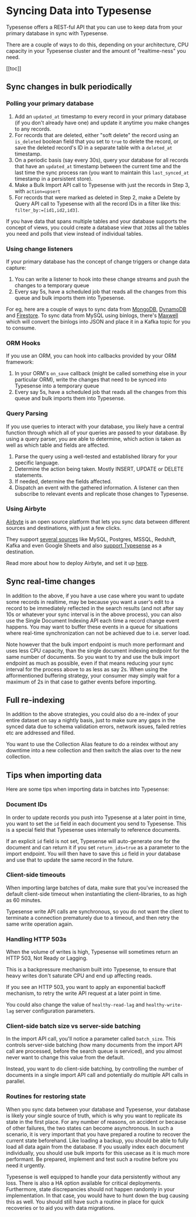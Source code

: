 # Syncing Data into Typesense

Typesense offers a REST-ful API that you can use to keep data from your primary database in sync with Typesense.

There are a couple of ways to do this, depending on your architecture, CPU capacity in your Typesense cluster and the amount of "realtime-ness" you need. 

[[toc]]

## Sync changes in bulk periodically

### Polling your primary database

1. Add an `updated_at` timestamp to every record in your primary database (if you don't already have one) and update it anytime you make changes to any records.
2. For records that are deleted, either "soft delete" the record using an `is_deleted` boolean field that you set to `true` to delete the record, or save the deleted record's ID in a separate table with a `deleted_at` timestamp.
3. On a periodic basis (say every 30s), query your database for all records that have an `updated_at` timestamp between the current time and the last time the sync process ran (you want to maintain this `last_synced_at` timestamp in a persistent store).
4. Make a <RouterLink :to="`/${$site.themeConfig.typesenseLatestVersion}/api/documents.html#index-multiple-documents`">Bulk Import API call</RouterLink> to Typesense with just the records in Step 3, with `action=upsert` 
5. For records that were marked as deleted in Step 2, make a <RouterLink :to="`/${$site.themeConfig.typesenseLatestVersion}/api/documents.html#delete-by-query`">Delete by Query</RouterLink> API call to Typesense with all the record IDs in a filter like this: `filter_by:=[id1,id2,id3]`.

If you have data that spans multiple tables and your database supports the concept of views, you could create a database view that `JOIN`s all the tables you need and polls that view instead of individual tables.

### Using change listeners

If your primary database has the concept of change triggers or change data capture:

1. You can write a listener to hook into these change streams and push the changes to a temporary queue 
2. Every say 5s, have a scheduled job that reads all the changes from this queue and <RouterLink :to="`/${$site.themeConfig.typesenseLatestVersion}/api/documents.html#index-multiple-documents`">bulk imports</RouterLink> them into Typesense. 

For eg, here are a couple of ways to sync data from [MongoDB](./mongodb-full-text-search.md), [DynamoDB](./dynamodb-full-text-search.md) and [Firestore](./firebase-full-text-search.md). 
To sync data from MySQL using binlogs, there's [Maxwell](https://github.com/zendesk/maxwell) which will convert the binlogs into JSON and place it in a Kafka topic for you to consume.

### ORM Hooks

If you use an ORM, you can hook into callbacks provided by your ORM framework:

1. In your ORM's `on_save` callback (might be called something else in your particular ORM), write the changes that need to be synced into Typesense into a temporary queue
2. Every say 5s, have a scheduled job that reads all the changes from this queue and <RouterLink :to="`/${$site.themeConfig.typesenseLatestVersion}/api/documents.html#index-multiple-documents`">bulk imports</RouterLink> them into Typesense.

### Query Parsing

If you use queries to interact with your database, you likely have a central function through which all of your queries are passed to your database. By using a query parser, you are able to determine, which action is taken as well as which table and fields are affected.

1. Parse the query using a well-tested and established library for your specific language.
2. Determine the action being taken. Mostly INSERT, UPDATE or DELETE statements.
3. If needed, determine the fields affected.
4. Dispatch an event with the gathered information. A listener can then subscribe to relevant events and replicate those changes to Typesense.

### Using Airbyte

[Airbyte](https://airbyte.com/why-airbyte) is an open source platform that lets you sync data between different sources and destinations, with just a few clicks.

They support [several sources](https://airbyte.com/connectors?connector-type=Sources) like MySQL, Postgres, MSSQL, Redshift, Kafka and even Google Sheets and also [support Typesense](https://docs.airbyte.com/integrations/destinations/typesense/) as a destination.

Read more about how to deploy Airbyte, and set it up [here](https://airbytehq.github.io/category/airbyte-open-source-quickstart).

## Sync real-time changes

In addition to the above, if you have a use case where you want to update some records in realtime, may be because you want a user's edit to a record to be immediately reflected in the search results (and not after say 10s or whatever your sync interval is in the above process),
you can also use the <RouterLink :to="`/${$site.themeConfig.typesenseLatestVersion}/api/documents.html#index-a-single-document`">Single Document Indexing API</RouterLink> each time a record change event happens. You may want to buffer these events in a queue for situations where real-time synchronization can not be achieved due to i.e. server load.

Note however that the bulk import endpoint is much more performant and uses less CPU capacity, than the single document indexing endpoint for the same number of documents.
So you want to try and use the bulk import endpoint as much as possible, even if that means reducing your sync interval for the process above to as less as say 2s. When using the afformentioned buffering strategy, your consumer may simply wait for a maximum of 2s in that case to gather events before importing.

## Full re-indexing

In addition to the above strategies, you could also do a re-index of your entire dataset on say a nightly basis, just to make sure any gaps in the synced data due to schema validation errors, network issues, failed retries etc are addressed and filled.

You want to use the <RouterLink :to="`/${$site.themeConfig.typesenseLatestVersion}/api/collection-alias.html`">Collection Alias</RouterLink> feature to do a reindex without any downtime into a new collection and then switch the alias over to the new collection.

## Tips when importing data

Here are some tips when importing data in batches into Typesense:

### Document IDs

In order to update records you push into Typesense at a later point in time, you want to set the `id` field in each document you send to Typesense.
This is a special field that Typesense uses internally to reference documents.

If an explicit `id` field is not set, Typesense will auto-generate one for the document and can return it if you set `return_ids=true` as a parameter to the import endpoint.
You will then have to save this `id` field in your database and use that to update the same record in the future.

### Client-side timeouts

When importing large batches of data, make sure that you've increased the default client-side timeout when instantiating the client-libraries, to as high as 60 minutes.

Typesense write API calls are synchronous, so you do not want the client to terminate a connection prematurely due to a timeout, and then retry the same write operation again.

### Handling HTTP 503s

When the volume of writes is high, Typesense will sometimes return an HTTP 503, Not Ready or Lagging.

This is a backpressure mechanism built into Typesense, to ensure that heavy writes don't saturate CPU and end up affecting reads. 

If you see an HTTP 503, you want to apply an exponential backoff mechanism, to retry the write API request at a later point in time.

You could also change the value of `healthy-read-lag` and `healthy-write-lag` <RouterLink :to="`/${$site.themeConfig.typesenseLatestVersion}/api/server-configuration`">server configuration parameters</RouterLink>.

### Client-side batch size vs server-side batching

In the import API call, you'll notice a <RouterLink :to="`/${$site.themeConfig.typesenseLatestVersion}/api/documents.html#configure-batch-size`">parameter called `batch_size`</RouterLink>.
This controls server-side batching (how many documents from the import API call are processed, before the search queue is serviced), and you almost never want to change this value from the default.

Instead, you want to do client-side batching, by controlling the number of documents in a single import API call and potentially do multiple API calls in parallel.

### Routines for restoring state
When you sync data between your database and Typesense, your database is likely your single source of truth, which is why you want to replicate its state in the first place. For any number of reasons, on accident or because of other failures, the two states can become asynchronous. In such a scenario, it is very important that you have prepared a routine to recover the current state beforehand. Like loading a backup, you should be able to fully load all data again from the database. If you usually index each document individually, you should use bulk imports for this usecase as it is much more performant. Be prepared, implement and test such a routine before you need it urgently.

Typesense is well equipped to handle your data persistently without any loss. There is also a HA option available for critical deployments. Furthermore, state discrepancies should not happen randomly in your implementation. In that case, you would have to hunt down the bug causing this as well. You should still have such a routine in place for quick recoveries or to aid you with data migrations.
